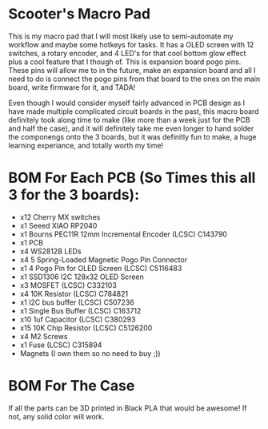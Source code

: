 # Scooter's Macro Pad

This is my macro pad that I will most likely use to semi-automate my workflow and maybe some hotkeys for tasks. It has a OLED screen with 12 switches, a rotary encoder, and 4 LED's for that cool bottom glow effect plus a cool feature that I though of. This is expansion board pogo pins. These pins will allow
me to in the future, make an expansion board and all I need to do is connect the pogo pins from that board to the ones on the main board, write firmware for it, and TADA!

Even though I would consider myself fairly advanced in PCB design as I have made multiple complicated circuit boards in the past, this macro board definitely took along time to make (like more than a week just for the PCB and half the case), and it will definitely take me even longer to hand solder the componengs onto the 3 boards, but it was definitly fun to make, a huge learning experiance, and totally worth my time!

# BOM For Each PCB (So Times this all 3 for the 3 boards):
- x12 Cherry MX switches
- x1 Seeed XIAO RP2040
- x1 Bourns PEC11R 12mm Incremental Encoder (LCSC) C143790
- x1 PCB
- x4 WS2812B LEDs
- x4 5 Spring-Loaded Magnetic Pogo Pin Connector
- x1 4 Pogo Pin for OLED Screen (LCSC) C5116483
- x1 SSD1306 I2C 128x32 OLED Screen
- x3 MOSFET (LCSC) C332103
- x4 10K Resistor (LCSC) C784821
- x1 I2C bus buffer (LCSC) C507236
- x1 Single Bus Buffer (LCSC) C163712
- x10 1uf Capacitor (LCSC) C380293
- x15 10K Chip Resistor (LCSC) C5126200
- x4 M2 Screws
- x1 Fuse (LCSC) C315894
- Magnets (I own them so no need to buy ;))

# BOM For The Case
If all the parts can be 3D printed in Black PLA that would be awesome! If not, any solid color will work.